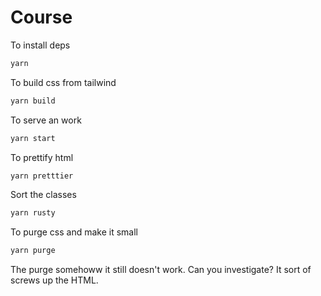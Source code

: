# Course

To install deps

```bash
yarn
```

To build css from tailwind

```bash
yarn build
```

To serve an work

```bash
yarn start
```

To prettify html

```bash
yarn pretttier
```

Sort the classes

```bash
yarn rusty
```


To purge css and make it small

```bash
yarn purge
```

The purge somehoww it still doesn't work. Can you investigate? It sort of screws up the HTML.